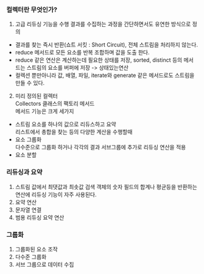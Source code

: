 ### 컬렉터란 무엇인가?
1. 고급 리듀싱 기능을 수행 
결과를 수집하는 과정을 간단하면서도 유연한 방식으로 정의
- 결과를 찾는 즉시 반환(쇼트 서킷 : Short Circuit), 전체 스트림을 처리하지 않는다.
- reduce 메서드로 모든 요소를 반복 조합하며 값을 도출 한다.
- reduce 같은 연산은 계산하는데 필요한 상태를 저장, sorted, distinct 등의 메서드는 스트림의 요소를 버퍼에 저장 -> 상태있는연산
- 컬렉션 뿐만아니라 값, 배열, 파일, iterate와 generate 같은 메서드로도 스트림을 만들 수 있다.

2. 미리 정의된 컬렉터  
Collectors 클래스의 팩토리 메서드  
메서드 기능은 크게 세가지
- 스트림 요소를 하나의 값으로 리듀스하고 요약  
리스트에서 총합을 찾는 등의 다양한 계산을 수행할때
- 요소 그룹화  
다수준으로 그룹화 하거나 각각의 결과 서브그룹에 추가로 리듀싱 연산을 적용
- 요소 분할

### 리듀싱과 요약
1. 스트림 값에서 최댓값과 최솟값 검색
객체의 숫자 필드의 합계나 평균등을 반환하는 연산에 리듀싱 기능이 자주 사용된다.
2. 요약 연산
3. 문자열 연결
4. 범용 리듀싱 요약 연산

### 그룹화
1. 그룹화된 요소 조작
2. 다수준 그룹화
3. 서브 그룹으로 데이터 수집

